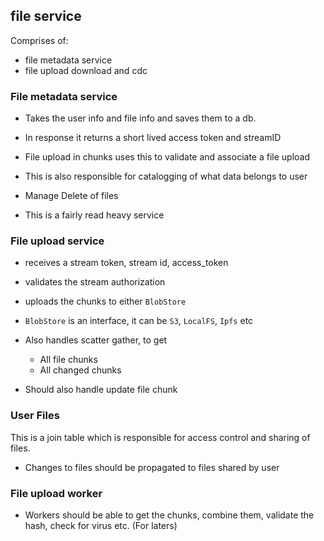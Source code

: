## file service


Comprises of:

- file metadata service
- file upload download and cdc


### File metadata service

- Takes the user info and file info and saves them to a db.
- In response it returns a short lived access token and streamID
- File upload in chunks uses this to validate and associate a file upload

- This is also responsible for catalogging of what data belongs to user
- Manage Delete of files
- This is a fairly read heavy service




### File upload service

- receives a stream token, stream id, access_token
- validates the stream authorization
- uploads the chunks to either `BlobStore`
- `BlobStore` is an interface, it can be `S3`, `LocalFS`, `Ipfs` etc

- Also handles scatter gather, to get
    - All file chunks
    - All changed chunks

- Should also handle update file chunk


### User Files

This is a join table which is responsible for access control and sharing of files.

- Changes to files should be propagated to files shared by user




### File upload worker

- Workers should be able to get the chunks, combine them, validate the hash, check for virus etc. (For laters)
